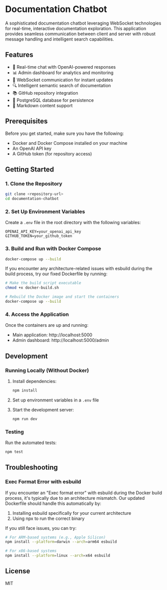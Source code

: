 # Documentation Chatbot

A sophisticated documentation chatbot leveraging WebSocket technologies for real-time, interactive documentation exploration. This application provides seamless communication between client and server with robust message handling and intelligent search capabilities.

## Features

- 💬 Real-time chat with OpenAI-powered responses
- 📊 Admin dashboard for analytics and monitoring
- 🔄 WebSocket communication for instant updates
- 🔍 Intelligent semantic search of documentation
- 📚 GitHub repository integration
- 💾 PostgreSQL database for persistence
- 📝 Markdown content support

## Prerequisites

Before you get started, make sure you have the following:

- Docker and Docker Compose installed on your machine
- An OpenAI API key
- A GitHub token (for repository access)

## Getting Started

### 1. Clone the Repository

```bash
git clone <repository-url>
cd documentation-chatbot
```

### 2. Set Up Environment Variables

Create a `.env` file in the root directory with the following variables:

```
OPENAI_API_KEY=your_openai_api_key
GITHUB_TOKEN=your_github_token
```

### 3. Build and Run with Docker Compose

```bash
docker-compose up --build
```

If you encounter any architecture-related issues with esbuild during the build process, try our fixed Dockerfile by running:

```bash
# Make the build script executable
chmod +x docker-build.sh

# Rebuild the Docker image and start the containers
docker-compose up --build
```

### 4. Access the Application

Once the containers are up and running:

- Main application: http://localhost:5000
- Admin dashboard: http://localhost:5000/admin

## Development

### Running Locally (Without Docker)

1. Install dependencies:
   ```bash
   npm install
   ```

2. Set up environment variables in a `.env` file

3. Start the development server:
   ```bash
   npm run dev
   ```

### Testing

Run the automated tests:

```bash
npm test
```

## Troubleshooting

### Exec Format Error with esbuild

If you encounter an "Exec format error" with esbuild during the Docker build process, it's typically due to an architecture mismatch. Our updated Dockerfile should handle this automatically by:

1. Installing esbuild specifically for your current architecture
2. Using npx to run the correct binary

If you still face issues, you can try:

```bash
# For ARM-based systems (e.g., Apple Silicon)
npm install --platform=darwin --arch=arm64 esbuild

# For x86-based systems
npm install --platform=linux --arch=x64 esbuild
```

## License

MIT